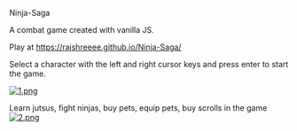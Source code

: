 Ninja-Saga

A combat game created with vanilla JS.

Play at https://rajshreeee.github.io/Ninja-Saga/

Select a character with the left and right cursor keys and press enter to start the game.

[![1.png](https://i.postimg.cc/7h79bwJS/1.png)](https://postimg.cc/Lg9LbdTs)

Learn jutsus, fight ninjas, buy pets, equip pets, buy scrolls in the game
[![2.png](https://i.postimg.cc/W3ZgwSpv/2.png)](https://postimg.cc/wy616Xsf)
